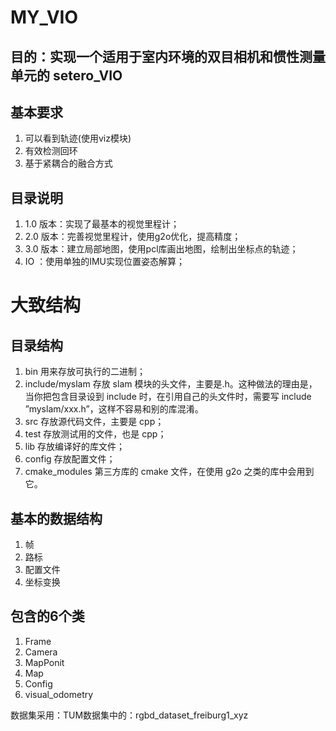 # MY_VIO
## 目的：实现一个适用于室内环境的双目相机和惯性测量单元的 setero_VIO

## 基本要求
1. 可以看到轨迹(使用viz模块)
2. 有效检测回环
3. 基于紧耦合的融合方式

## 目录说明
1. 1.0 版本：实现了最基本的视觉里程计；
2. 2.0 版本：完善视觉里程计，使用g2o优化，提高精度；
3. 3.0 版本：建立局部地图，使用pcl库画出地图，绘制出坐标点的轨迹；
4. IO ：使用单独的IMU实现位置姿态解算；


# 大致结构
## 目录结构
1. bin 用来存放可执行的二进制；
2. include/myslam 存放 slam 模块的头文件，主要是.h。这种做法的理由是，当你把包含目录设到 include 时，在引用自己的头文件时，需要写 include ”myslam/xxx.h”，这样不容易和别的库混淆。
3. src 存放源代码文件，主要是 cpp；
4. test 存放测试用的文件，也是 cpp；
5. lib 存放编译好的库文件；
6. config 存放配置文件；
7. cmake_modules 第三方库的 cmake 文件，在使用 g2o 之类的库中会用到它。

## 基本的数据结构
1. 帧
2. 路标
3. 配置文件
4. 坐标变换

## 包含的6个类
1. Frame 
2. Camera
3. MapPonit
4. Map
5. Config
6. visual_odometry

数据集采用：TUM数据集中的：rgbd_dataset_freiburg1_xyz
